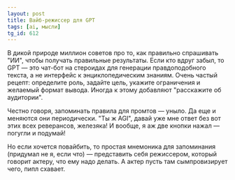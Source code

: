 ```yaml
---
layout: post
title: Вайб-режиссер для GPT
tags: [ai, мысли]
tg_id: 612
---
```

В дикой природе миллион советов про то, как правильно спрашивать "ИИ", чтобы получать правильные результаты. Если кто вдруг забыл, то GPT — это чат-бот на стероидах для генерации правдоподобного текста, а не интерфейс к энциклопедическим знаниям. Очень частый рецепт: определите роль, задайте цель, укажите ограничения и желаемый формат вывода. Иногда к этому добавляют "расскажите об аудитории". 

Честно говоря, запоминать правила для промтов — уныло. Да еще и меняются они периодически. "Ты ж AGI", давай уже мне ответ без вот этих всех реверансов, железяка! И вообще, я аж две кнопки нажал — погугли и подумай!

Но если хочется повайбить, то простая мнемоника для запоминания (придумал не я, если что) — представить себя режиссером, который говорит актеру, что ему надо делать. А актер пусть там сымпровизирует чего, пипл схавает.
